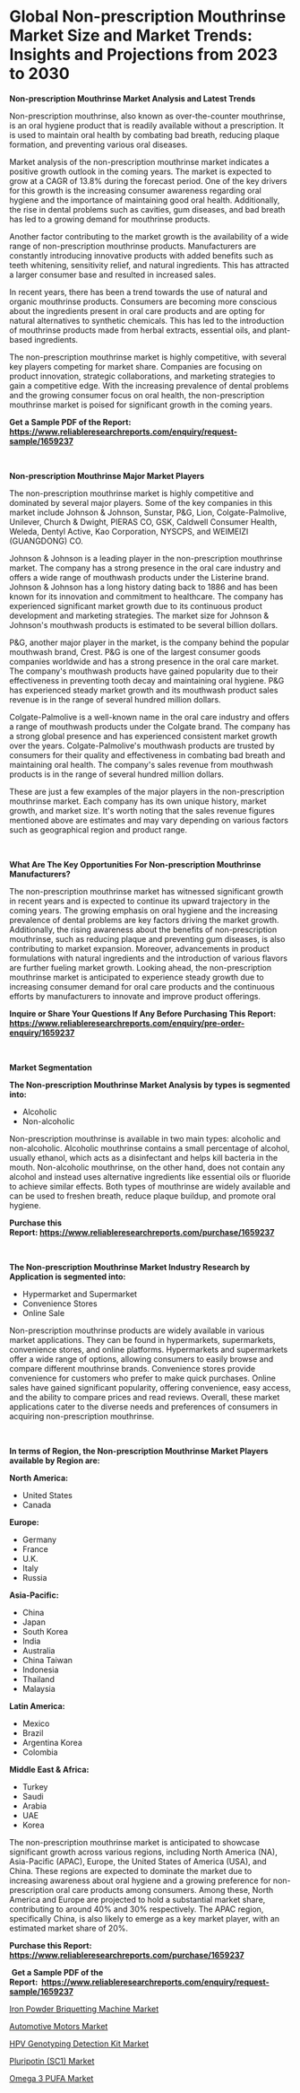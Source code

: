 <p><h1>Global Non-prescription Mouthrinse Market Size and Market Trends: Insights and Projections from 2023 to 2030</h1></p><p><strong>Non-prescription Mouthrinse Market Analysis and Latest Trends</strong></p>
<p><p>Non-prescription mouthrinse, also known as over-the-counter mouthrinse, is an oral hygiene product that is readily available without a prescription. It is used to maintain oral health by combating bad breath, reducing plaque formation, and preventing various oral diseases.</p><p>Market analysis of the non-prescription mouthrinse market indicates a positive growth outlook in the coming years. The market is expected to grow at a CAGR of 13.8% during the forecast period. One of the key drivers for this growth is the increasing consumer awareness regarding oral hygiene and the importance of maintaining good oral health. Additionally, the rise in dental problems such as cavities, gum diseases, and bad breath has led to a growing demand for mouthrinse products.</p><p>Another factor contributing to the market growth is the availability of a wide range of non-prescription mouthrinse products. Manufacturers are constantly introducing innovative products with added benefits such as teeth whitening, sensitivity relief, and natural ingredients. This has attracted a larger consumer base and resulted in increased sales.</p><p>In recent years, there has been a trend towards the use of natural and organic mouthrinse products. Consumers are becoming more conscious about the ingredients present in oral care products and are opting for natural alternatives to synthetic chemicals. This has led to the introduction of mouthrinse products made from herbal extracts, essential oils, and plant-based ingredients.</p><p>The non-prescription mouthrinse market is highly competitive, with several key players competing for market share. Companies are focusing on product innovation, strategic collaborations, and marketing strategies to gain a competitive edge. With the increasing prevalence of dental problems and the growing consumer focus on oral health, the non-prescription mouthrinse market is poised for significant growth in the coming years.</p></p>
<p><strong>Get a Sample PDF of the Report:&nbsp; <a href="https://www.reliableresearchreports.com/enquiry/request-sample/1659237">https://www.reliableresearchreports.com/enquiry/request-sample/1659237</a></strong></p>
<p>&nbsp;</p>
<p><strong>Non-prescription Mouthrinse Major Market Players</strong></p>
<p><p>The non-prescription mouthrinse market is highly competitive and dominated by several major players. Some of the key companies in this market include Johnson & Johnson, Sunstar, P&G, Lion, Colgate-Palmolive, Unilever, Church & Dwight, PIERAS CO, GSK, Caldwell Consumer Health, Weleda, Dentyl Active, Kao Corporation, NYSCPS, and WEIMEIZI (GUANGDONG) CO.</p><p>Johnson & Johnson is a leading player in the non-prescription mouthrinse market. The company has a strong presence in the oral care industry and offers a wide range of mouthwash products under the Listerine brand. Johnson & Johnson has a long history dating back to 1886 and has been known for its innovation and commitment to healthcare. The company has experienced significant market growth due to its continuous product development and marketing strategies. The market size for Johnson & Johnson's mouthwash products is estimated to be several billion dollars.</p><p>P&G, another major player in the market, is the company behind the popular mouthwash brand, Crest. P&G is one of the largest consumer goods companies worldwide and has a strong presence in the oral care market. The company's mouthwash products have gained popularity due to their effectiveness in preventing tooth decay and maintaining oral hygiene. P&G has experienced steady market growth and its mouthwash product sales revenue is in the range of several hundred million dollars.</p><p>Colgate-Palmolive is a well-known name in the oral care industry and offers a range of mouthwash products under the Colgate brand. The company has a strong global presence and has experienced consistent market growth over the years. Colgate-Palmolive's mouthwash products are trusted by consumers for their quality and effectiveness in combating bad breath and maintaining oral health. The company's sales revenue from mouthwash products is in the range of several hundred million dollars.</p><p>These are just a few examples of the major players in the non-prescription mouthrinse market. Each company has its own unique history, market growth, and market size. It's worth noting that the sales revenue figures mentioned above are estimates and may vary depending on various factors such as geographical region and product range.</p></p>
<p>&nbsp;</p>
<p><strong>What Are The Key Opportunities For Non-prescription Mouthrinse Manufacturers?</strong></p>
<p><p>The non-prescription mouthrinse market has witnessed significant growth in recent years and is expected to continue its upward trajectory in the coming years. The growing emphasis on oral hygiene and the increasing prevalence of dental problems are key factors driving the market growth. Additionally, the rising awareness about the benefits of non-prescription mouthrinse, such as reducing plaque and preventing gum diseases, is also contributing to market expansion. Moreover, advancements in product formulations with natural ingredients and the introduction of various flavors are further fueling market growth. Looking ahead, the non-prescription mouthrinse market is anticipated to experience steady growth due to increasing consumer demand for oral care products and the continuous efforts by manufacturers to innovate and improve product offerings.</p></p>
<p><strong>Inquire or Share Your Questions If Any Before Purchasing This Report: <a href="https://www.reliableresearchreports.com/enquiry/pre-order-enquiry/1659237">https://www.reliableresearchreports.com/enquiry/pre-order-enquiry/1659237</a></strong></p>
<p>&nbsp;</p>
<p><strong>Market Segmentation</strong></p>
<p><strong>The Non-prescription Mouthrinse Market Analysis by types is segmented into:</strong></p>
<p><ul><li>Alcoholic</li><li>Non-alcoholic</li></ul></p>
<p><p>Non-prescription mouthrinse is available in two main types: alcoholic and non-alcoholic. Alcoholic mouthrinse contains a small percentage of alcohol, usually ethanol, which acts as a disinfectant and helps kill bacteria in the mouth. Non-alcoholic mouthrinse, on the other hand, does not contain any alcohol and instead uses alternative ingredients like essential oils or fluoride to achieve similar effects. Both types of mouthrinse are widely available and can be used to freshen breath, reduce plaque buildup, and promote oral hygiene.</p></p>
<p><strong>Purchase this Report:&nbsp;<a href="https://www.reliableresearchreports.com/purchase/1659237">https://www.reliableresearchreports.com/purchase/1659237</a></strong></p>
<p>&nbsp;</p>
<p><strong>The Non-prescription Mouthrinse Market Industry Research by Application is segmented into:</strong></p>
<p><ul><li>Hypermarket and Supermarket</li><li>Convenience Stores</li><li>Online Sale</li></ul></p>
<p><p>Non-prescription mouthrinse products are widely available in various market applications. They can be found in hypermarkets, supermarkets, convenience stores, and online platforms. Hypermarkets and supermarkets offer a wide range of options, allowing consumers to easily browse and compare different mouthrinse brands. Convenience stores provide convenience for customers who prefer to make quick purchases. Online sales have gained significant popularity, offering convenience, easy access, and the ability to compare prices and read reviews. Overall, these market applications cater to the diverse needs and preferences of consumers in acquiring non-prescription mouthrinse.</p></p>
<p>&nbsp;</p>
<p><strong>In terms of Region, the Non-prescription Mouthrinse Market Players available by Region are:</strong></p>
<p>
    <p> <strong> North America: </strong>
        <ul>
            <li>United States</li>
            <li>Canada</li>
        </ul>
        </p> 
    <p> <strong> Europe: </strong>
        <ul>
            <li>Germany</li>
            <li>France</li>
            <li>U.K.</li>
            <li>Italy</li>
            <li>Russia</li>
        </ul>
        </p> 
    <p> <strong> Asia-Pacific: </strong>
        <ul>
            <li>China</li>
            <li>Japan</li>
            <li>South Korea</li>
            <li>India</li>
            <li>Australia</li>
            <li>China Taiwan</li>
            <li>Indonesia</li>
            <li>Thailand</li>
            <li>Malaysia</li>
        </ul>
        </p> 
    <p> <strong> Latin America: </strong>
        <ul>
            <li>Mexico</li>
            <li>Brazil</li>
            <li>Argentina Korea</li>
            <li>Colombia</li>
        </ul>
        </p> 
    <p> <strong> Middle East & Africa: </strong>
        <ul>
            <li>Turkey</li>
            <li>Saudi</li>
            <li>Arabia</li>
            <li>UAE</li>
            <li>Korea</li>
        </ul>
    </p>
    </p>
<p><p>The non-prescription mouthrinse market is anticipated to showcase significant growth across various regions, including North America (NA), Asia-Pacific (APAC), Europe, the United States of America (USA), and China. These regions are expected to dominate the market due to increasing awareness about oral hygiene and a growing preference for non-prescription oral care products among consumers. Among these, North America and Europe are projected to hold a substantial market share, contributing to around 40% and 30% respectively. The APAC region, specifically China, is also likely to emerge as a key market player, with an estimated market share of 20%.</p></p>
<p><strong>Purchase this Report: <a href="https://www.reliableresearchreports.com/purchase/1659237">https://www.reliableresearchreports.com/purchase/1659237</a></strong></p>
<p>&nbsp;<strong>Get a Sample PDF of the Report:&nbsp;&nbsp;<a href="https://www.reliableresearchreports.com/enquiry/request-sample/1659237">https://www.reliableresearchreports.com/enquiry/request-sample/1659237</a></strong></p>
<p><strong></strong></p>
<p><p><a href="https://www.linkedin.com/pulse/decoding-iron-powder-briquetting-machine-market-deep-dive-iifne/">Iron Powder Briquetting Machine Market</a></p><p><a href="https://medium.com/@dorothypeters68/automotive-motors-market-size-growth-forecast-2023-2030-f70a89ff88ef">Automotive Motors Market</a></p><p><a href="https://github.com/scarol104/Market-Research-Report-List-1/blob/main/hpv-genotyping-detection-kit-market.md">HPV Genotyping Detection Kit Market</a></p><p><a href="https://github.com/dzharov81/Market-Research-Report-List-1/blob/main/pluripotin-sc1-market.md">Pluripotin (SC1) Market</a></p><p><a href="https://medium.com/@nathanl41025/omega-3-pufa-market-the-key-to-successful-business-strategy-forecast-till-2030-fed0ccec4ae2">Omega 3 PUFA Market</a></p></p>